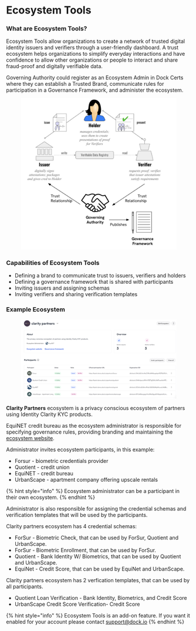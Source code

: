 # Ecosystem Tools

### What are Ecosystem Tools?

Ecosystem Tools allow organizations to create a network of trusted digital identity issuers and verifiers through a user-friendly dashboard. A trust ecosystem helps organizations to simplify everyday interactions and have confidence to allow other organizations or people to interact and share fraud-proof and digitally verifiable data.

Governing Authority could register as an Ecosystem Admin in Dock Certs where they can establish a Trusted Brand, communicate rules for participation in a Governance Framework, and administer the ecosystem.

<figure><img src="../../.gitbook/assets/Screenshot 2024-02-05 at 17.16.20.png" alt=""><figcaption></figcaption></figure>

### Capabilities of Ecosystem Tools

* Defining a brand to communicate trust to issuers, verifiers and holders
* Defining a governance framework that is shared with participants
* Inviting issuers and assigning schemas
* Inviting verifiers and sharing verification templates

### Example Ecosystem

<figure><img src="../../.gitbook/assets/Screenshot 2024-03-21 at 16.30.51.png" alt=""><figcaption></figcaption></figure>

**Clarity Partners** ecosystem is a privacy conscious ecosystem of partners using Identity Clarity KYC products.&#x20;

EquiNET credit bureau as the ecosystem administrator is responsible for specifying governance rules, providing branding and maintaining the [ecosystem website](https://bank-demo.dock.io/partners).&#x20;

Administrator invites ecosystem participants, in this example:

* Forsur - biometric credentials provider
* Quotient - credit union&#x20;
* EquiNET - credit bureau
* UrbanScape - apartment company offering upscale rentals

{% hint style="info" %}
Ecosystem administrator can be a participant in their own ecosystem.
{% endhint %}

Administrator is also responsible for assigning the credential schemas and verification templates that will be used by the participants.&#x20;

Clarity partners ecosystem has 4 credential schemas:

* ForSur - Biometric Check, that can be used by ForSur, Quotient and UrbanScape.
* ForSur - Biometric Enrollment,  that can be used by ForSur.
* Quotient - Bank Identity W/ Biometrics, that can be used by Quotient and UrbanScape.
* EquiNet - Credit Score, that can be used by EquiNet and UrbanScape.

Clarity partners ecosystem has 2 verfication templates, that can be used by all participants.

* Quotient Loan Verification - Bank Identity, Biometrics, and Credit Score
* UrbanScape Credit Score Verification- Credit Score



{% hint style="info" %}
Ecosystem Tools is an add-on feature. If you want it enabled for your account please contact support@dock.io
{% endhint %}


